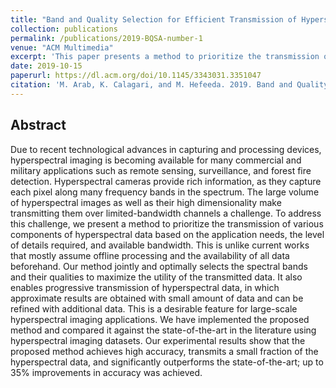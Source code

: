 ```yaml
---
title: "Band and Quality Selection for Efficient Transmission of Hyperspectral Images"
collection: publications
permalink: /publications/2019-BQSA-number-1
venue: "ACM Multimedia"
excerpt: 'This paper presents a method to prioritize the transmission of various components of hyperspectral data based on the application needs, the level of details required, and available bandwidth.'
date: 2019-10-15
paperurl: https://dl.acm.org/doi/10.1145/3343031.3351047
citation: 'M. Arab, K. Calagari, and M. Hefeeda. 2019. Band and Quality Selection for Efficient Transmission of Hyperspectral Images. In Proceedings of the 27th ACM International Conference on Multimedia MM '19.'
---
```


## Abstract
Due to recent technological advances in capturing and processing devices, hyperspectral imaging is becoming available for many commercial and military applications such as remote sensing, surveillance, and forest fire detection. Hyperspectral cameras provide rich information, as they capture each pixel along many frequency bands in the spectrum. The large volume of hyperspectral images as well as their high dimensionality make transmitting them over limited-bandwidth channels a challenge. To address this challenge, we present a method to prioritize the transmission of various components of hyperspectral data based on the application needs, the level of details required, and available bandwidth. This is unlike current works that mostly assume offline processing and the availability of all data beforehand. Our method jointly and optimally selects the spectral bands and their qualities to maximize the utility of the transmitted data. It also enables progressive transmission of hyperspectral data, in which approximate results are obtained with small amount of data and can be refined with additional data. This is a desirable feature for large-scale hyperspectral imaging applications. We have implemented the proposed method and compared it against the state-of-the-art in the literature using hyperspectral imaging datasets. Our experimental results show that the proposed method achieves high accuracy, transmits a small fraction of the hyperspectral data, and significantly outperforms the state-of-the-art; up to 35% improvements in accuracy was achieved.
